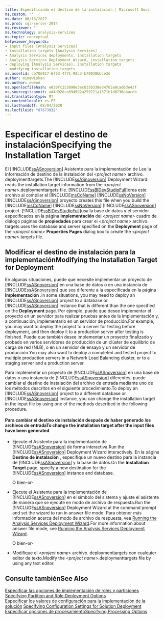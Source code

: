 ```yaml
---
title: Especificando el destino de la instalación | Microsoft Docs
ms.custom: ''
ms.date: 06/13/2017
ms.prod: sql-server-2014
ms.reviewer: ''
ms.technology: analysis-services
ms.topic: conceptual
helpviewer_keywords:
- input files [Analysis Services]
- installation targets [Analysis Services]
- Analysis Services deployments, installation targets
- Analysis Services Deployment Wizard, installation targets
- deploying [Analysis Services], installation targets
- modifying installation targets
ms.assetid: cb706817-6f63-4771-92c3-b70030bbce3d
author: minewiskan
ms.author: owend
ms.openlocfilehash: e830fc353898e3ec835b338e84765a0cad0de43f
ms.sourcegitcommit: ad4d92dce894592a259721a1571b1d8736abacdb
ms.translationtype: MT
ms.contentlocale: es-ES
ms.lasthandoff: 08/04/2020
ms.locfileid: "87673932"
---
```

# <a name="specifying-the-installation-target"></a><span data-ttu-id="3ff61-102">Especificar el destino de instalación</span><span class="sxs-lookup"><span data-stu-id="3ff61-102">Specifying the Installation Target</span></span>
  <span data-ttu-id="3ff61-103">El [!INCLUDE[ssASnoversion](../../includes/ssasnoversion-md.md)] Asistente para la implementación de Lee la información de destino de la instalación del \<*project name*> archivo. deploymenttargets.</span><span class="sxs-lookup"><span data-stu-id="3ff61-103">The [!INCLUDE[ssASnoversion](../../includes/ssasnoversion-md.md)] Deployment Wizard reads the installation target information from the \<*project name*>.deploymenttargets file.</span></span> [!INCLUDE[ssBIDevStudioFull](../../includes/ssbidevstudiofull-md.md)]<span data-ttu-id="3ff61-104">crea este archivo al compilar el [!INCLUDE[msCoName](../../includes/msconame-md.md)] [!INCLUDE[ssNoVersion](../../includes/ssnoversion-md.md)] [!INCLUDE[ssASnoversion](../../includes/ssasnoversion-md.md)] proyecto.</span><span class="sxs-lookup"><span data-stu-id="3ff61-104">creates this file when you build the [!INCLUDE[msCoName](../../includes/msconame-md.md)] [!INCLUDE[ssNoVersion](../../includes/ssnoversion-md.md)] [!INCLUDE[ssASnoversion](../../includes/ssasnoversion-md.md)] project.</span></span> [!INCLUDE[ssBIDevStudioFull](../../includes/ssbidevstudiofull-md.md)]<span data-ttu-id="3ff61-105">usa la base de datos y el servidor especificados en la página **implementación** del *\<project name>* cuadro de diálogo páginas de **propiedades** para crear el \<*project name*> archivo. targets.</span><span class="sxs-lookup"><span data-stu-id="3ff61-105">uses the database and server specified on the **Deployment** page of the *\<project name>* **Properties Pages** dialog box to create the \<*project name*>.targets file.</span></span>  
  
## <a name="modifying-the-installation-target-for-deployment"></a><span data-ttu-id="3ff61-106">Modificar el destino de instalación para la implementación</span><span class="sxs-lookup"><span data-stu-id="3ff61-106">Modifying the Installation Target for Deployment</span></span>  
 <span data-ttu-id="3ff61-107">En algunas situaciones, puede que necesite implementar un proyecto de [!INCLUDE[ssASnoversion](../../includes/ssasnoversion-md.md)] en una base de datos o en una instancia de [!INCLUDE[ssASnoversion](../../includes/ssasnoversion-md.md)] que sea diferente a la especificada en la página **Implementación** .</span><span class="sxs-lookup"><span data-stu-id="3ff61-107">In some situations, you may need to deploy an [!INCLUDE[ssASnoversion](../../includes/ssasnoversion-md.md)] project to a database or [!INCLUDE[ssASnoversion](../../includes/ssasnoversion-md.md)] instance that is different than the one specified on the **Deployment** page.</span></span> <span data-ttu-id="3ff61-108">Por ejemplo, puede que desee implementar el proyecto en un servidor para realizar pruebas antes de la implementación y, a continuación, implementarlo en un servidor de producción.</span><span class="sxs-lookup"><span data-stu-id="3ff61-108">For example, you may want to deploy the project to a server for testing before deployment, and then deploy it to a production server after testing is finished.</span></span> <span data-ttu-id="3ff61-109">Puede que también desee implementar un proyecto finalizado y probado en varios servidores de producción de un clúster de equilibrio de carga de red (NLB), o en un servidor de ensayo y un servidor de producción.</span><span class="sxs-lookup"><span data-stu-id="3ff61-109">You may also want to deploy a completed and tested project to multiple production servers in a Network Load Balancing cluster, or to a staging server and a production server.</span></span>  
  
 <span data-ttu-id="3ff61-110">Para implementar un proyecto de [!INCLUDE[ssASnoversion](../../includes/ssasnoversion-md.md)] en una base de datos o una instancia de [!INCLUDE[ssASnoversion](../../includes/ssasnoversion-md.md)] diferentes, puede cambiar el destino de instalación del archivo de entrada mediante uno de los métodos descritos en el siguiente procedimiento.</span><span class="sxs-lookup"><span data-stu-id="3ff61-110">To deploy an [!INCLUDE[ssASnoversion](../../includes/ssasnoversion-md.md)] project to a different database or [!INCLUDE[ssASnoversion](../../includes/ssasnoversion-md.md)] instance, you can change the installation target in the input file by using one of the methods described in the following procedure.</span></span>  
  
#### <a name="to-change-the-installation-target-after-the-input-files-have-been-generated"></a><span data-ttu-id="3ff61-111">Para cambiar el destino de instalación después de haber generado los archivos de entrada</span><span class="sxs-lookup"><span data-stu-id="3ff61-111">To change the installation target after the input files have been generated</span></span>  
  
-   <span data-ttu-id="3ff61-112">Ejecute el Asistente para la implementación de [!INCLUDE[ssASnoversion](../../includes/ssasnoversion-md.md)] de forma interactiva.</span><span class="sxs-lookup"><span data-stu-id="3ff61-112">Run the [!INCLUDE[ssASnoversion](../../includes/ssasnoversion-md.md)] Deployment Wizard interactively.</span></span> <span data-ttu-id="3ff61-113">En la página **Destino de instalación** , especifique un nuevo destino para la instancia de [!INCLUDE[ssASnoversion](../../includes/ssasnoversion-md.md)] y la base de datos.</span><span class="sxs-lookup"><span data-stu-id="3ff61-113">On the **Installation Target** page, specify a new destination for the [!INCLUDE[ssASnoversion](../../includes/ssasnoversion-md.md)] instance and database.</span></span>  
  
     <span data-ttu-id="3ff61-114">O bien</span><span class="sxs-lookup"><span data-stu-id="3ff61-114">-or-</span></span>  
  
-   <span data-ttu-id="3ff61-115">Ejecute el Asistente para la implementación de [!INCLUDE[ssASnoversion](../../includes/ssasnoversion-md.md)] en el símbolo del sistema y ajuste el asistente de manera que se ejecute en modo de archivo de respuesta.</span><span class="sxs-lookup"><span data-stu-id="3ff61-115">Run the [!INCLUDE[ssASnoversion](../../includes/ssasnoversion-md.md)] Deployment Wizard at the command prompt and set the wizard to run in answer file mode.</span></span> <span data-ttu-id="3ff61-116">Para obtener más información acerca del modo de archivo de respuesta, vea [Running the Analysis Services Deployment Wizard](running-the-analysis-services-deployment-wizard.md).</span><span class="sxs-lookup"><span data-stu-id="3ff61-116">For more information about answer file mode, see [Running the Analysis Services Deployment Wizard](running-the-analysis-services-deployment-wizard.md).</span></span>  
  
     <span data-ttu-id="3ff61-117">O bien</span><span class="sxs-lookup"><span data-stu-id="3ff61-117">-or-</span></span>  
  
-   <span data-ttu-id="3ff61-118">Modifique el \<*project name*> archivo. deploymenttargets con cualquier editor de texto.</span><span class="sxs-lookup"><span data-stu-id="3ff61-118">Modify the \<*project name*>.deploymenttargets file by using any text editor.</span></span>  
  
## <a name="see-also"></a><span data-ttu-id="3ff61-119">Consulte también</span><span class="sxs-lookup"><span data-stu-id="3ff61-119">See Also</span></span>  
 <span data-ttu-id="3ff61-120">[Especificar las opciones de implementación de roles y particiones](deployment-script-files-partition-and-role-deployment-options.md) </span><span class="sxs-lookup"><span data-stu-id="3ff61-120">[Specifying Partition and Role Deployment Options](deployment-script-files-partition-and-role-deployment-options.md) </span></span>  
 <span data-ttu-id="3ff61-121">[Especificar los valores de configuración para la implementación de la solución](deployment-script-files-solution-deployment-config-settings.md) </span><span class="sxs-lookup"><span data-stu-id="3ff61-121">[Specifying Configuration Settings for Solution Deployment](deployment-script-files-solution-deployment-config-settings.md) </span></span>  
 [<span data-ttu-id="3ff61-122">Especificar opciones de procesamiento</span><span class="sxs-lookup"><span data-stu-id="3ff61-122">Specifying Processing Options</span></span>](deployment-script-files-specifying-processing-options.md)  
  
  
